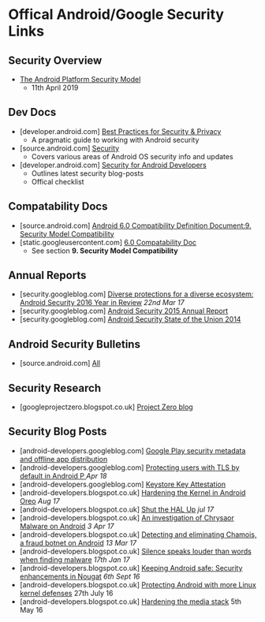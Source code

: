# Offical Android/Google Security Links

## Security Overview

- [The Android Platform Security Model](https://arxiv.org/abs/1904.05572) 
  - 11th April 2019 

## Dev Docs

- [developer.android.com] [Best Practices for Security & Privacy](http://developer.android.com/training/best-security.html)
  - A pragmatic guide to working with Android security
- [source.android.com] [Security](https://source.android.com/security/index.html)
  - Covers various areas of Android OS security info and updates
- [developer.android.com] [Security for Android Developers](https://developer.android.com/topic/security/index.html)
  - Outlines latest security blog-posts
  - Offical checklist

## Compatability Docs

- [source.android.com] [Android 6.0 Compatibility Definition Document:9. Security Model Compatibility](https://source.android.com/compatibility/android-cdd.html#9_security_model_compatibility)
- [static.googleusercontent.com] [6.0 Compatability Doc](http://static.googleusercontent.com/media/source.android.com/en//compatibility/android-cdd.pdf)
  - See section **9. Security Model Compatibility**

## Annual Reports

- [security.googleblog.com] [Diverse protections for a diverse ecosystem: Android Security 2016 Year in Review](https://security.googleblog.com/2017/03/diverse-protections-for-diverse.html) _22nd Mar 17_
- [security.googleblog.com] [Android Security 2015 Annual Report](https://security.googleblog.com/2016/04/android-security-2015-annual-report.html)
- [security.googleblog.com] [Android Security State of the Union 2014](https://security.googleblog.com/2015/04/android-security-state-of-union-2014.html)

## Android Security Bulletins
- [source.android.com] [All](https://source.android.com/security/bulletin/index.html)

## Security Research

- [googleprojectzero.blogspot.co.uk] [Project Zero blog](http://googleprojectzero.blogspot.co.uk/)

## Security Blog Posts

- [android-developers.googleblog.com] [Google Play security metadata and offline app distribution](https://android-developers.googleblog.com/2018/06/google-play-security-metadata-and.html)
- [android-developers.googleblog.com] [Protecting users with TLS by default in Android P
](https://android-developers.googleblog.com/2018/04/protecting-users-with-tls-by-default-in.html) _Apr 18_
- [android-developers.googleblog.com] [Keystore Key Attestation](https://android-developers.googleblog.com/2017/09/keystore-key-attestation.html)
- [android-developers.blogspot.co.uk] [Hardening the Kernel in Android Oreo](https://android-developers.googleblog.com/2017/08/hardening-kernel-in-android-oreo.html) _Aug 17_
- [android-developers.blogspot.co.uk] [Shut the HAL Up](https://android-developers.googleblog.com/2017/07/shut-hal-up.html) _jul 17_
- [android-developers.blogspot.co.uk] [An investigation of Chrysaor Malware on Android](https://android-developers.googleblog.com/2017/04/an-investigation-of-chrysaor-malware-on.html?utm_source=feedburner&utm_medium=feed&utm_campaign=Feed:+blogspot/hsDu+(Android+Developers+Blog)) _3 Apr 17_
- [android-developers.blogspot.co.uk] [Detecting and eliminating Chamois, a fraud botnet on Android](https://android-developers.googleblog.com/2017/03/detecting-and-eliminating-chamois-fraud.html) _13 Mar 17_
- [android-developers.blogspot.co.uk] [Silence speaks louder than words when finding malware](https://android-developers.googleblog.com/2017/01/findingmalware.html) _17th Jan 17_
- [android-developers.blogspot.co.uk] [Keeping Android safe: Security enhancements in Nougat](http://android-developers.blogspot.co.uk/2016/09/security-enhancements-in-nougat.html) _6th Sept 16_
- [android-developers.blogspot.co.uk] [Protecting Android with more Linux kernel defenses](https://android-developers.blogspot.co.uk/2016/07/protecting-android-with-more-linux.html) 27th July 16
- [android-developers.blogspot.co.uk] [Hardening the media stack](http://android-developers.blogspot.co.uk/2016/05/hardening-media-stack.html) 5th May 16
